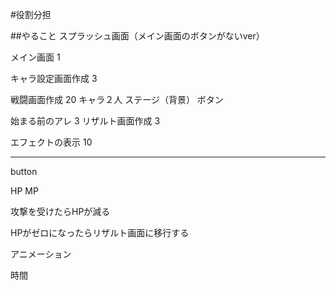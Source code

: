 #役割分担

##やること
スプラッシュ画面（メイン画面のボタンがないver）

メイン画面            1

キャラ設定画面作成       3

戦闘画面作成          20
キャラ２人
ステージ（背景）
ボタン

始まる前のアレ         3
リザルト画面作成        3

エフェクトの表示        10

****

button

HP
MP

攻撃を受けたらHPが減る

HPがゼロになったらリザルト画面に移行する

アニメーション

時間





